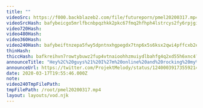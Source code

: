 ```yaml
---
title: ""
videoSrc: https://f000.backblazeb2.com/file/futureporn/pmel20200317.mp4
videoSrcHash: bafybeicgo5mrlfbcnbpqzhkk2pkc67fmq2hfhph4lstrcys2fy6rpjginu?filename=projektmelody-chaturbate-20200317T195546Z-source.mp4
video720Hash: 
video480Hash: 
video360Hash: 
video240Hash: bafybeiftnzepa5fwy5dpntnxhgpegdx7tnp6x5s6ksx2qwi4pffcxb2ele?filename=projektmelody-chaturbate-20200317T195546Z-240p.mp4
thinHash: 
thiccHash: bafkreihvn7rowtybuwz2fup4vtnaioohhzmuiydlbahfg4q2xd55h6xnc4?filename=20200317T195546Z-thicc.jpg
announceTitle: "Hey%2C%20guys%21%20I%27m%20online%20and%20rocking%20my%20pink%20buzzy%20boi%21%20%28finally%29%20Come%20say%20hey%21%20cuz%20I%20wanna%20play%21%20%3Asweat_drops%3A%20%20%28ps.%20JoJo%20Poses%20are%20hard%29"
announceUrl: https://twitter.com/ProjektMelody/status/1240003917355921412
date: 2020-03-17T19:55:46.000Z
note: 
video240TmpFilePath: 
tmpFilePath: /root/pmel20200317.mp4
layout: layouts/vod.njk
---
```

